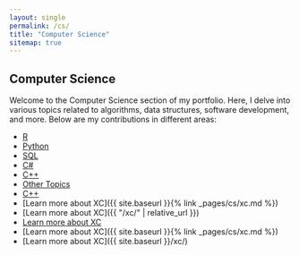 ```yaml
---
layout: single
permalink: /cs/
title: "Computer Science"
sitemap: true
---
```


## Computer Science

Welcome to the Computer Science section of my portfolio. Here, I delve into various topics related to algorithms, data structures, software development, and more. Below are my contributions in different areas:


- [R](/portfolio/cs/r/)
- [Python](/portfolio/cs/python/)
- [SQL](/portfolio/cs/sql/)
- [C#](/portfolio/cs/csharp/)
- [C++](/portfolio/cs/cplusplus/)
- [Other Topics](/portfolio/cs/other/)
- [C++](/portfolio/_pages/cs/cplusplus/)
- [Learn more about XC]({{ site.baseurl }}{% link _pages/cs/xc.md %})
- [Learn more about XC]({{ "/xc/" | relative_url }})
- <a href="/portfolio/xc/">Learn more about XC</a>
- [Learn more about XC]({{ site.baseurl }}{% link _pages/cs/xc.md %})
- [Learn more about XC]({{ site.baseurl }}/xc/)


